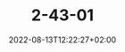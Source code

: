 ---
title: "2-43-01"
date: 2022-08-13T12:22:27+02:00
draft: false
featured_image: "2-43-01.jpg"
tags: []
categories: auf-der-oder
weight: 21
---